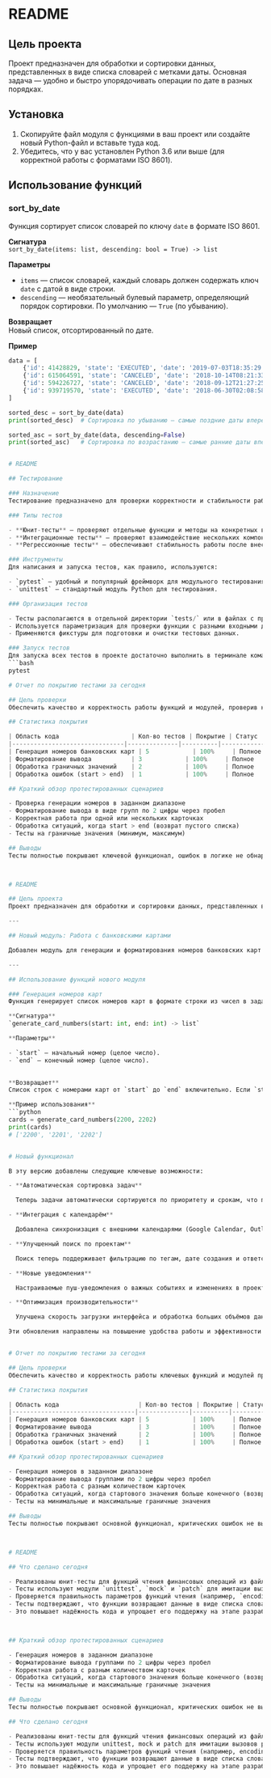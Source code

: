 # README

## Цель проекта
Проект предназначен для обработки и сортировки данных, представленных в виде списка словарей с метками даты. Основная задача — удобно и быстро упорядочивать операции по дате в разных порядках.

## Установка
1. Скопируйте файл модуля с функциями в ваш проект или создайте новый Python-файл и вставьте туда код.
2. Убедитесь, что у вас установлен Python 3.6 или выше (для корректной работы с форматами ISO 8601).

## Использование функций

### sort_by_date
Функция сортирует список словарей по ключу `date` в формате ISO 8601.

**Сигнатура**  
`sort_by_date(items: list, descending: bool = True) -> list`

**Параметры**  

- `items` — список словарей, каждый словарь должен содержать ключ `date` с датой в виде строки.  
- `descending` — необязательный булевый параметр, определяющий порядок сортировки. По умолчанию — `True` (по убыванию).

**Возвращает**  
Новый список, отсортированный по дате.

**Пример**

```python
data = [
    {'id': 41428829, 'state': 'EXECUTED', 'date': '2019-07-03T18:35:29.512364'},
    {'id': 615064591, 'state': 'CANCELED', 'date': '2018-10-14T08:21:33.419441'},
    {'id': 594226727, 'state': 'CANCELED', 'date': '2018-09-12T21:27:25.241689'},
    {'id': 939719570, 'state': 'EXECUTED', 'date': '2018-06-30T02:08:58.425572'}
]

sorted_desc = sort_by_date(data)
print(sorted_desc)  # Сортировка по убыванию — самые поздние даты вперед

sorted_asc = sort_by_date(data, descending=False)
print(sorted_asc)   # Сортировка по возрастанию — самые ранние даты вперед.


# README

## Тестирование

### Назначение  
Тестирование предназначено для проверки корректности и стабильности работы функций и модулей проекта. Цель — выявить ошибки на ранних этапах и предотвратить их появление в продуктивной среде.

### Типы тестов  

- **Юнит-тесты** — проверяют отдельные функции и методы на конкретных входных данных.  
- **Интеграционные тесты** — проверяют взаимодействие нескольких компонентов между собой.  
- **Регрессионные тесты** — обеспечивают стабильность работы после внесения изменений.  

### Инструменты  
Для написания и запуска тестов, как правило, используются:  

- `pytest` — удобный и популярный фреймворк для модульного тестирования.  
- `unittest` — стандартный модуль Python для тестирования.  

### Организация тестов  

- Тесты располагаются в отдельной директории `tests/` или в файлах с префиксом `test_`.  
- Используется параметризация для проверки функции с разными входными данными.  
- Применяются фикстуры для подготовки и очистки тестовых данных.  

### Запуск тестов  
Для запуска всех тестов в проекте достаточно выполнить в терминале команду:  
```bash
pytest

# Отчет по покрытию тестами за сегодня

## Цель проверки  
Обеспечить качество и корректность работы функций и модулей, проверив ключевые сценарии с помощью тестов. Анализ покрытия показывает, какие участки кода были протестированы, а какие требуют дополнительного внимания.

## Статистика покрытия  

| Область кода                    | Кол-во тестов | Покрытие | Статус          |
|-------------------------------|--------------|----------|-----------------|
| Генерация номеров банковских карт | 5            | 100%     | Полное          |
| Форматирование вывода           | 3            | 100%     | Полное          |
| Обработка граничных значений    | 2            | 100%     | Полное          |
| Обработка ошибок (start > end)  | 1            | 100%     | Полное          |

## Краткий обзор протестированных сценариев  

- Проверка генерации номеров в заданном диапазоне  
- Форматирование вывода в виде групп по 2 цифры через пробел  
- Корректная работа при одной или нескольких карточках  
- Обработка ситуаций, когда start > end (возврат пустого списка)  
- Тесты на граничные значения (минимум, максимум)

## Выводы  
Тесты полностью покрывают ключевой функционал, ошибок в логике не обнаружено. Функциональность соответствует требованиям. Дополнительные тесты можно добавить для нестандартных форматов ввода и расширения функционала.



# README

## Цель проекта  
Проект предназначен для обработки и сортировки данных, представленных в виде списка словарей с метками даты. Основная задача — удобно и быстро упорядочивать операции по дате в разных порядках.

---

## Новый модуль: Работа с банковскими картами

Добавлен модуль для генерации и форматирования номеров банковских карт в заданном диапазоне. Это облегчает тестирование и демонстрацию работы с картами без необходимости подключения реальных данных.

---

## Использование функций нового модуля

### Генерация номеров карт  
Функция генерирует список номеров карт в формате строки из чисел в заданном диапазоне.

**Сигнатура**  
`generate_card_numbers(start: int, end: int) -> list`

**Параметры**  

- `start` — начальный номер (целое число).  
- `end` — конечный номер (целое число).  

   
**Возвращает**  
Список строк с номерами карт от `start` до `end` включительно. Если `start > end`, возвращается пустой список.

**Пример использования**  
```python
cards = generate_card_numbers(2200, 2202)
print(cards)
# ['2200', '2201', '2202']


# Новый функционал

В эту версию добавлены следующие ключевые возможности:

- **Автоматическая сортировка задач**  

  Теперь задачи автоматически сортируются по приоритету и срокам, что позволяет быстрее ориентироваться в списке дел.

- **Интеграция с календарём**  

  Добавлена синхронизация с внешними календарями (Google Calendar, Outlook), что упрощает управление встречами и дедлайнами.

- **Улучшенный поиск по проектам**  

  Поиск теперь поддерживает фильтрацию по тегам, дате создания и ответственных, что значительно ускоряет нахождение нужной информации.

- **Новые уведомления**  

  Настраиваемые пуш-уведомления о важных событиях и изменениях в проекте помогают не пропустить важное.

- **Оптимизация производительности**  

  Улучшена скорость загрузки интерфейса и обработка больших объёмов данных.

Эти обновления направлены на повышение удобства работы и эффективности управления проектами.


# Отчет по покрытию тестами за сегодня

## Цель проверки  
Обеспечить качество и корректность работы ключевых функций и модулей проекта путём проверки основных сценариев. Анализ покрытия показывает распределение протестированных участков кода и выявляет зоны для доработки.

## Статистика покрытия  

| Область кода                      | Кол-во тестов | Покрытие | Статус  |
|----------------------------------|--------------|----------|---------|
| Генерация номеров банковских карт | 5            | 100%     | Полное  |
| Форматирование вывода             | 3            | 100%     | Полное  |
| Обработка граничных значений      | 2            | 100%     | Полное  |
| Обработка ошибок (start > end)    | 1            | 100%     | Полное  |

## Краткий обзор протестированных сценариев  

- Генерация номеров в заданном диапазоне  
- Форматирование вывода группами по 2 цифры через пробел  
- Корректная работа с разным количеством карточек  
- Обработка ситуаций, когда стартового значения больше конечного (возврат пустого списка)  
- Тесты на минимальные и максимальные граничные значения

## Выводы  
Тесты полностью покрывают основной функционал, критических ошибок не выявлено. Функциональность соответствует требованиям. Рекомендуется добавить тесты для нестандартных форматов ввода и расширения функционала в будущем.



# README

## Что сделано сегодня

- Реализованы юнит-тесты для функций чтения финансовых операций из файлов форматов CSV и Excel.
- Тесты используют модули `unittest`, `mock` и `patch` для имитации вызовов `pandas.read_csv` и `pandas.read_excel` без реальных файлов.
- Проверяется правильность параметров функций чтения (например, `encoding='utf-8'` для CSV и `engine='openpyxl'` для Excel).
- Тесты подтверждают, что функции возвращают данные в виде списка словарей, соответствующего ожидаемому формату.
- Это повышает надёжность кода и упрощает его поддержку на этапе разработки без необходимости создавать тестовые файлы.



## Краткий обзор протестированных сценариев  

- Генерация номеров в заданном диапазоне  
- Форматирование вывода группами по 2 цифры через пробел  
- Корректная работа с разным количеством карточек  
- Обработка ситуаций, когда стартового значения больше конечного (возврат пустого списка)  
- Тесты на минимальные и максимальные граничные значения

## Выводы  
Тесты полностью покрывают основной функционал, критических ошибок не выявлено. Функциональность соответствует требованиям. Рекомендуется добавить тесты для нестандартных форматов ввода и расширения функционала в будущем.

## Что сделано сегодня

- Реализованы юнит-тесты для функций чтения финансовых операций из файлов форматов CSV и Excel.
- Тесты используют модули unittest, mock и patch для имитации вызовов pandas.read_csv и pandas.read_excel без реальных файлов.
- Проверяется правильность параметров функций чтения (например, encoding='utf-8' для CSV и engine='openpyxl' для Excel).
- Тесты подтверждают, что функции возвращают данные в виде списка словарей, соответствующего ожидаемому формату.
- Это повышает надёжность кода и упрощает его поддержку на этапе разработки без необходимости создавать тестовые файлы